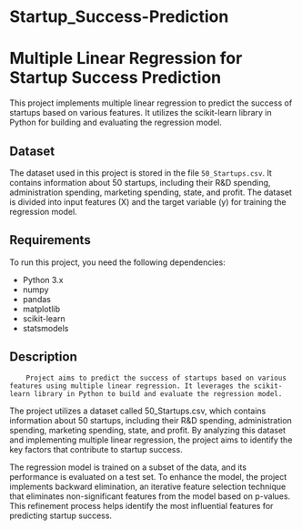 # Startup_Success-Prediction
# Multiple Linear Regression for Startup Success Prediction

This project implements multiple linear regression to predict the success of startups based on various features. It utilizes the scikit-learn library in Python for building and evaluating the regression model.

## Dataset

The dataset used in this project is stored in the file `50_Startups.csv`. It contains information about 50 startups, including their R&D spending, administration spending, marketing spending, state, and profit. The dataset is divided into input features (X) and the target variable (y) for training the regression model.

## Requirements

To run this project, you need the following dependencies:

- Python 3.x
- numpy
- pandas
- matplotlib
- scikit-learn
- statsmodels

## Description

        Project aims to predict the success of startups based on various features using multiple linear regression. It leverages the scikit-learn library in Python to build and evaluate the regression model.
        
The project utilizes a dataset called 50_Startups.csv, which contains information about 50 startups, including their R&D spending, administration spending, marketing spending, state, and profit. By analyzing this dataset and implementing multiple linear regression, the project aims to identify the key factors that contribute to startup success.

The regression model is trained on a subset of the data, and its performance is evaluated on a test set. To enhance the model, the project implements backward elimination, an iterative feature selection technique that eliminates non-significant features from the model based on p-values. This refinement process helps identify the most influential features for predicting startup success.

